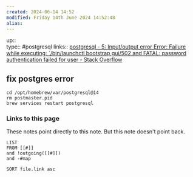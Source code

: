 ```yaml
---
created: 2024-06-14 14:52 
modified: Friday 14th June 2024 14:52:48
alias: 
---
```

up::  
type:: #postgresql 
links:: [postgresql - 5: Input/output error Error: Failure while executing; \`/bin/launchctl bootstrap gui/502 and FATAL: password authentication failed for user - Stack Overflow](https://stackoverflow.com/questions/69094757/5-input-output-error-error-failure-while-executing-bin-launchctl-bootstrap)
## fix postgres error

```'
cd /opt/homebrew/var/postgresql@14
rm postmaster.pid
brew services restart postgresql
```

### Links to this page
These notes point directly to this note. But this note doesn't point back.
```dataview
LIST
FROM [[#]]
and !outgoing([[#]])
and -#map

SORT file.link asc
```



